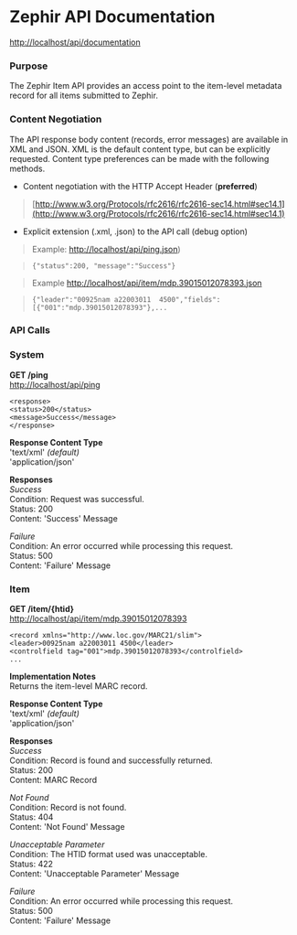 
# Zephir API Documentation
[http://localhost/api/documentation](http://localhost/api/documentation)

### Purpose
The Zephir Item API provides an access point to the item-level metadata record for all 
items submitted to Zephir.

### Content Negotiation
The API response body content (records, error messages) are available in XML and JSON. 
XML is the default content type, but can be explicitly requested. Content type
preferences can be made with the following methods.

* Content negotiation with the HTTP Accept Header (__preferred__)

> [http://www.w3.org/Protocols/rfc2616/rfc2616-sec14.html#sec14.1](http://www.w3.org/Protocols/rfc2616/rfc2616-sec14.html#sec14.1)

* Explicit extension (.xml, .json) to the API call (debug option)

> Example: [http://localhost/api/ping.json](http://localhost/api/ping.json))  

>     {"status":200, "message":"Success"}

> Example [http://localhost/api/item/mdp.39015012078393.json](http://localhost/api/item/mdp.39015012078393.json)

>     {"leader":"00925nam a22003011  4500","fields":[{"001":"mdp.39015012078393"},...

### API Calls

### System

__GET /ping__  
[http://localhost/api/ping](http://localhost/api/ping)

    <response>
    <status>200</status>
    <message>Success</message>
    </response>

__Response Content Type__  
'text/xml' *(default)*  
'application/json'  

__Responses__  
*Success*  
Condition: Request was successful.  
Status: 200  
Content: 'Success' Message  

*Failure*  
Condition: An error occurred while processing this request.  
Status: 500  
Content: 'Failure' Message 

### Item

__GET /item/{htid}__  
[http://localhost/api/item/mdp.39015012078393](http://localhost/api/item/mdp.39015012078393)

    <record xmlns="http://www.loc.gov/MARC21/slim">
    <leader>00925nam a22003011 4500</leader>
    <controlfield tag="001">mdp.39015012078393</controlfield>
    ...

__Implementation Notes__  
Returns the item-level MARC record.

__Response Content Type__  
'text/xml' *(default)*  
'application/json'  

__Responses__  
*Success*  
Condition: Record is found and successfully returned.  
Status: 200  
Content: MARC Record

*Not Found*  
Condition: Record is not found.  
Status: 404  
Content: 'Not Found' Message

*Unacceptable Parameter*  
Condition: The HTID format used was unacceptable.  
Status: 422  
Content: 'Unacceptable Parameter' Message

*Failure*  
Condition: An error occurred while processing this request.  
Status: 500   
Content: 'Failure' Message 